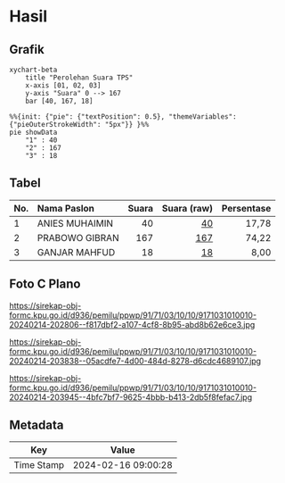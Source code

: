# Hasil

## Grafik

```mermaid
xychart-beta
    title "Perolehan Suara TPS"
    x-axis [01, 02, 03]
    y-axis "Suara" 0 --> 167
    bar [40, 167, 18]
```

```mermaid
%%{init: {"pie": {"textPosition": 0.5}, "themeVariables": {"pieOuterStrokeWidth": "5px"}} }%%
pie showData
    "1" : 40
    "2" : 167
    "3" : 18
```

## Tabel

| No. | Nama Paslon    | Suara | Suara (raw) | Persentase |
|:--- |:-------------- | -----:| -----------:| ----------:|
| 1   | ANIES MUHAIMIN | 40    | [40][p-1]   | 17,78      |
| 2   | PRABOWO GIBRAN | 167   | [167][p-2]  | 74,22      |
| 3   | GANJAR MAHFUD  | 18    | [18][p-3]   | 8,00       |


[p-1]: https://github.com/gigit-pemilu/pemilu-2024-91-papua/blob/main/pilpres/hitung-suara/sub/91-papua/sub/71-kota-jayapura/sub/03-abepura/sub/1010-yobe/sub/010-tps/sub/paslon-1.txt
[p-2]: https://github.com/gigit-pemilu/pemilu-2024-91-papua/blob/main/pilpres/hitung-suara/sub/91-papua/sub/71-kota-jayapura/sub/03-abepura/sub/1010-yobe/sub/010-tps/sub/paslon-2.txt
[p-3]: https://github.com/gigit-pemilu/pemilu-2024-91-papua/blob/main/pilpres/hitung-suara/sub/91-papua/sub/71-kota-jayapura/sub/03-abepura/sub/1010-yobe/sub/010-tps/sub/paslon-3.txt

## Foto C Plano

https://sirekap-obj-formc.kpu.go.id/d936/pemilu/ppwp/91/71/03/10/10/9171031010010-20240214-202806--f817dbf2-a107-4cf8-8b95-abd8b62e6ce3.jpg

https://sirekap-obj-formc.kpu.go.id/d936/pemilu/ppwp/91/71/03/10/10/9171031010010-20240214-203838--05acdfe7-4d00-484d-8278-d6cdc4689107.jpg

https://sirekap-obj-formc.kpu.go.id/d936/pemilu/ppwp/91/71/03/10/10/9171031010010-20240214-203945--4bfc7bf7-9625-4bbb-b413-2db5f8fefac7.jpg


## Metadata

| Key        | Value               |
| ---------- | ------------------- |
| Time Stamp | 2024-02-16 09:00:28 |



